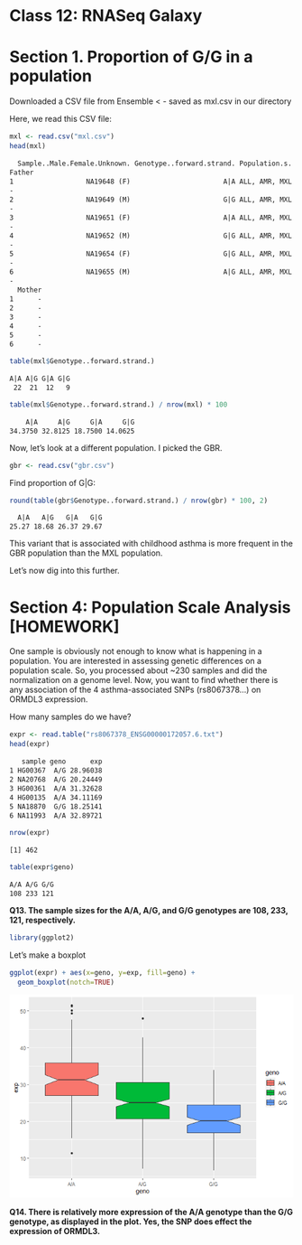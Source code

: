 # Class 12: RNASeq Galaxy

# Section 1. Proportion of G/G in a population

Downloaded a CSV file from Ensemble \< - saved as mxl.csv in our
directory

Here, we read this CSV file:

``` r
mxl <- read.csv("mxl.csv")
head(mxl)
```

      Sample..Male.Female.Unknown. Genotype..forward.strand. Population.s. Father
    1                  NA19648 (F)                       A|A ALL, AMR, MXL      -
    2                  NA19649 (M)                       G|G ALL, AMR, MXL      -
    3                  NA19651 (F)                       A|A ALL, AMR, MXL      -
    4                  NA19652 (M)                       G|G ALL, AMR, MXL      -
    5                  NA19654 (F)                       G|G ALL, AMR, MXL      -
    6                  NA19655 (M)                       A|G ALL, AMR, MXL      -
      Mother
    1      -
    2      -
    3      -
    4      -
    5      -
    6      -

``` r
table(mxl$Genotype..forward.strand.)
```


    A|A A|G G|A G|G 
     22  21  12   9 

``` r
table(mxl$Genotype..forward.strand.) / nrow(mxl) * 100
```


        A|A     A|G     G|A     G|G 
    34.3750 32.8125 18.7500 14.0625 

Now, let’s look at a different population. I picked the GBR.

``` r
gbr <- read.csv("gbr.csv")
```

Find proportion of G\|G:

``` r
round(table(gbr$Genotype..forward.strand.) / nrow(gbr) * 100, 2)
```


      A|A   A|G   G|A   G|G 
    25.27 18.68 26.37 29.67 

This variant that is associated with childhood asthma is more frequent
in the GBR population than the MXL population.

Let’s now dig into this further.

# Section 4: Population Scale Analysis \[HOMEWORK\]

One sample is obviously not enough to know what is happening in a
population. You are interested in assessing genetic differences on a
population scale. So, you processed about ~230 samples and did the
normalization on a genome level. Now, you want to find whether there is
any association of the 4 asthma-associated SNPs (rs8067378…) on ORMDL3
expression.

How many samples do we have?

``` r
expr <- read.table("rs8067378_ENSG00000172057.6.txt")
head(expr)
```

       sample geno      exp
    1 HG00367  A/G 28.96038
    2 NA20768  A/G 20.24449
    3 HG00361  A/A 31.32628
    4 HG00135  A/A 34.11169
    5 NA18870  G/G 18.25141
    6 NA11993  A/A 32.89721

``` r
nrow(expr)
```

    [1] 462

``` r
table(expr$geno)
```


    A/A A/G G/G 
    108 233 121 

**Q13. The sample sizes for the A/A, A/G, and G/G genotypes are 108,
233, 121, respectively.**

``` r
library(ggplot2)
```

Let’s make a boxplot

``` r
ggplot(expr) + aes(x=geno, y=exp, fill=geno) +
  geom_boxplot(notch=TRUE)
```

![](class12_files/figure-commonmark/unnamed-chunk-10-1.png)

**Q14. There is relatively more expression of the A/A genotype than the
G/G genotype, as displayed in the plot. Yes, the SNP does effect the
expression of ORMDL3.**
